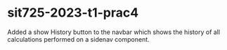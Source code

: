 # sit725-2023-t1-prac4
Added a show History button to the navbar which shows the history of all calculations performed on a sidenav component.

